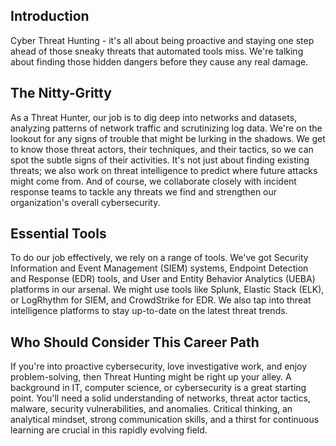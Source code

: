 ## Introduction

 Cyber Threat Hunting - it's all about being proactive and staying one step ahead of those sneaky threats that automated tools miss. We're talking about finding those hidden dangers before they cause any real damage.

## The Nitty-Gritty

As a Threat Hunter, our job is to dig deep into networks and datasets, analyzing patterns of network traffic and scrutinizing log data. We're on the lookout for any signs of trouble that might be lurking in the shadows. We get to know those threat actors, their techniques, and their tactics, so we can spot the subtle signs of their activities. It's not just about finding existing threats; we also work on threat intelligence to predict where future attacks might come from. And of course, we collaborate closely with incident response teams to tackle any threats we find and strengthen our organization's overall cybersecurity.

## Essential Tools

To do our job effectively, we rely on a range of tools. We've got Security Information and Event Management (SIEM) systems, Endpoint Detection and Response (EDR) tools, and User and Entity Behavior Analytics (UEBA) platforms in our arsenal. We might use tools like Splunk, Elastic Stack (ELK), or LogRhythm for SIEM, and CrowdStrike for EDR. We also tap into threat intelligence platforms to stay up-to-date on the latest threat trends.

## Who Should Consider This Career Path

If you're into proactive cybersecurity, love investigative work, and enjoy problem-solving, then Threat Hunting might be right up your alley. A background in IT, computer science, or cybersecurity is a great starting point. You'll need a solid understanding of networks, threat actor tactics, malware, security vulnerabilities, and anomalies. Critical thinking, an analytical mindset, strong communication skills, and a thirst for continuous learning are crucial in this rapidly evolving field.